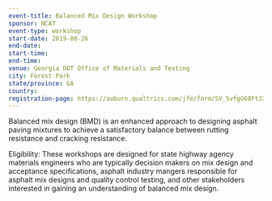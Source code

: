 ```yaml
---
event-title: Balanced Mix Design Workshop
sponsor: NCAT
event-type: workshop
start-date: 2019-08-26
end-date:
start-time:
end-time:
venue: Georgia DOT Office of Materials and Testing
city: Forest Park
state/province: GA
country:
registration-page: https://auburn.qualtrics.com/jfe/form/SV_5vfgG68FtJ34VQp
---
```

Balanced mix design (BMD) is an enhanced approach to designing asphalt paving mixtures to achieve a satisfactory balance between rutting resistance and cracking resistance.

Eligibility: These workshops are designed for state highway agency materials engineers who are typically decision makers on mix design and acceptance specifications, asphalt industry mangers responsible for asphalt mix designs and quality control testing, and other stakeholders interested in gaining an understanding of balanced mix design.
